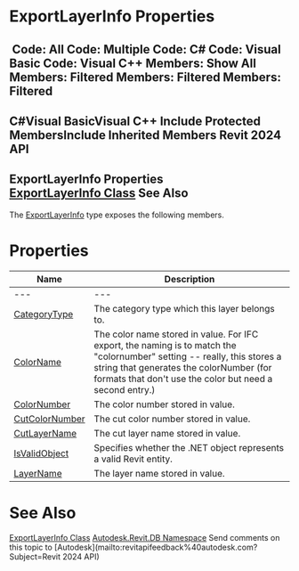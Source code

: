 # ExportLayerInfo Properties

﻿
 Code: All Code: Multiple Code: C# Code: Visual Basic Code: Visual C++  Members: Show All Members: Filtered Members: Filtered Members: Filtered   
---  
C#Visual BasicVisual C++
Include Protected MembersInclude Inherited Members
Revit 2024 API  
---  
ExportLayerInfo Properties  
[ExportLayerInfo Class](88a99694-968a-99f7-870a-f46737bd5927.md "ExportLayerInfo Class") See Also  
---  
The [ExportLayerInfo](88a99694-968a-99f7-870a-f46737bd5927.md "ExportLayerInfo Class") type exposes the following members.
# Properties
| Name | Description |
| --- | --- |
| --- | --- | --- |
| [CategoryType](e04b3dca-a39a-80f6-cd2d-970a2d53accf.md "CategoryType Property") | The category type which this layer belongs to. |
| [ColorName](340ddf1d-6b6b-9dc5-b810-adc49fd7e588.md "ColorName Property") | The color name stored in value. For IFC export, the naming is to match the "colornumber" setting -- really, this stores a string that generates the colorNumber (for formats that don't use the color but need a second entry.) |
| [ColorNumber](b4573c4c-4fbf-4cae-9daa-56ae56238c7a.md "ColorNumber Property") | The color number stored in value. |
| [CutColorNumber](709b3f69-aa51-7c21-e59f-7b862ab27687.md "CutColorNumber Property") | The cut color number stored in value. |
| [CutLayerName](b9a4b8a6-0905-9406-e825-ee5b1b0fe2c9.md "CutLayerName Property") | The cut layer name stored in value. |
| [IsValidObject](d00d4127-b409-ba78-c78e-b5a272548217.md "IsValidObject Property") | Specifies whether the .NET object represents a valid Revit entity. |
| [LayerName](6b2cbbf8-6f6f-d06a-2b44-2dd34247f410.md "LayerName Property") | The layer name stored in value. |

# See Also
[ExportLayerInfo Class](88a99694-968a-99f7-870a-f46737bd5927.md "ExportLayerInfo Class")
[Autodesk.Revit.DB Namespace](87546ba7-461b-c646-cbb1-2cb8f5bff8b2.md "Autodesk.Revit.DB Namespace")
Send comments on this topic to [Autodesk](mailto:revitapifeedback%40autodesk.com?Subject=Revit 2024 API)